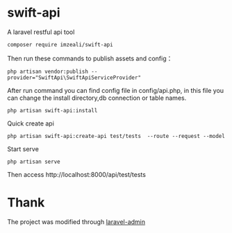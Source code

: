 # swift-api
A laravel restful api tool
```
composer require imzeali/swift-api
```  
Then run these commands to publish assets and config：
```
php artisan vendor:publish --provider="SwiftApi\SwiftApiServiceProvider"
```
After run command you can find config file in config/api.php, in this file you can change the install directory,db connection or table names.
```
php artisan swift-api:install
```
Quick create api
```
php artisan swift-api:create-api test/tests  --route --request --model
```
Start serve
```
php artisan serve
```
Then access http://localhost:8000/api/test/tests
# Thank
The project was modified through [laravel-admin](https://github.com/z-song/laravel-admin)
